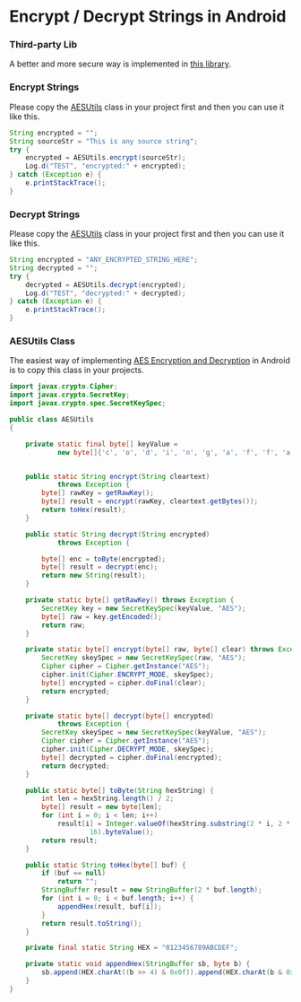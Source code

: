 # Encrypt / Decrypt Strings in Android

### Third-party Lib
A better and more secure way is implemented in [this library](https://github.com/tozny/java-aes-crypto). 


### Encrypt Strings

Please copy the [AESUtils](#aesutils-class) class in your project first and then you can use it like this.

```java
String encrypted = "";
String sourceStr = "This is any source string";
try {
    encrypted = AESUtils.encrypt(sourceStr);
    Log.d("TEST", "encrypted:" + encrypted);
} catch (Exception e) {
    e.printStackTrace();
}
```

### Decrypt Strings
Please copy the [AESUtils](#aesutils-class) class in your project first and then you can use it like this.

```java
String encrypted = "ANY_ENCRYPTED_STRING_HERE";
String decrypted = "";
try {
    decrypted = AESUtils.decrypt(encrypted);
    Log.d("TEST", "decrypted:" + decrypted);
} catch (Exception e) {
    e.printStackTrace();
}
```


### AESUtils Class

The easiest way of implementing [AES Encryption and Decryption](https://en.wikipedia.org/wiki/Advanced_Encryption_Standard) in Android is to copy this class in your projects.

```java
import javax.crypto.Cipher;
import javax.crypto.SecretKey;
import javax.crypto.spec.SecretKeySpec;

public class AESUtils 
{

    private static final byte[] keyValue =
            new byte[]{'c', 'o', 'd', 'i', 'n', 'g', 'a', 'f', 'f', 'a', 'i', 'r', 's', 'c', 'o', 'm'};


    public static String encrypt(String cleartext)
            throws Exception {
        byte[] rawKey = getRawKey();
        byte[] result = encrypt(rawKey, cleartext.getBytes());
        return toHex(result);
    }

    public static String decrypt(String encrypted)
            throws Exception {

        byte[] enc = toByte(encrypted);
        byte[] result = decrypt(enc);
        return new String(result);
    }

    private static byte[] getRawKey() throws Exception {
        SecretKey key = new SecretKeySpec(keyValue, "AES");
        byte[] raw = key.getEncoded();
        return raw;
    }

    private static byte[] encrypt(byte[] raw, byte[] clear) throws Exception {
        SecretKey skeySpec = new SecretKeySpec(raw, "AES");
        Cipher cipher = Cipher.getInstance("AES");
        cipher.init(Cipher.ENCRYPT_MODE, skeySpec);
        byte[] encrypted = cipher.doFinal(clear);
        return encrypted;
    }

    private static byte[] decrypt(byte[] encrypted)
            throws Exception {
        SecretKey skeySpec = new SecretKeySpec(keyValue, "AES");
        Cipher cipher = Cipher.getInstance("AES");
        cipher.init(Cipher.DECRYPT_MODE, skeySpec);
        byte[] decrypted = cipher.doFinal(encrypted);
        return decrypted;
    }

    public static byte[] toByte(String hexString) {
        int len = hexString.length() / 2;
        byte[] result = new byte[len];
        for (int i = 0; i < len; i++)
            result[i] = Integer.valueOf(hexString.substring(2 * i, 2 * i + 2),
                    16).byteValue();
        return result;
    }

    public static String toHex(byte[] buf) {
        if (buf == null)
            return "";
        StringBuffer result = new StringBuffer(2 * buf.length);
        for (int i = 0; i < buf.length; i++) {
            appendHex(result, buf[i]);
        }
        return result.toString();
    }

    private final static String HEX = "0123456789ABCDEF";

    private static void appendHex(StringBuffer sb, byte b) {
        sb.append(HEX.charAt((b >> 4) & 0x0f)).append(HEX.charAt(b & 0x0f));
    }
}
```
